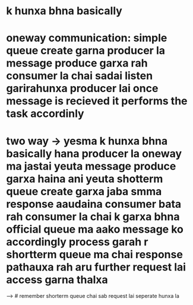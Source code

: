 # k hunxa bhna basically    
# oneway communication:  simple queue create garna  producer la message produce garxa rah consumer la chai sadai listen garirahunxa producer lai once message is recieved it performs the task  accordinly 

# two way   -> yesma k hunxa bhna basically hana  producer la oneway ma jastai yeuta message produce garxa haina ani yeuta shotterm queue create garxa jaba smma response aaudaina consumer bata rah consumer la chai k garxa bhna official queue ma aako message ko accordingly process garah r shortterm queue ma chai response pathauxa  rah aru further request lai access garna thalxa       


--> #  remember shorterm queue chai sab request lai seperate hunxa la 
